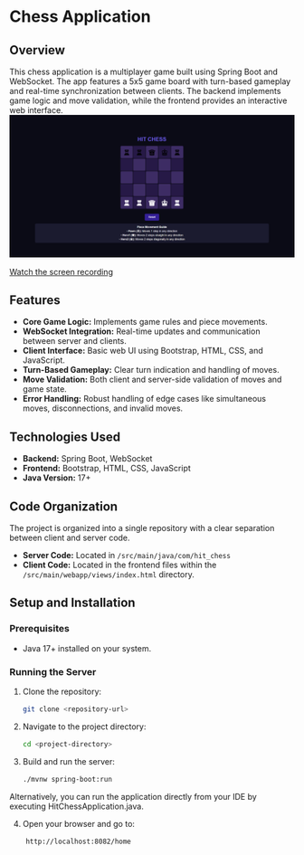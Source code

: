 # Chess Application

## Overview

This chess application is a multiplayer game built using Spring Boot and WebSocket. The app features a 5x5 game board with turn-based gameplay and real-time synchronization between clients. 
The backend implements game logic and move validation, while the frontend provides an interactive web interface.
![Screenshot](Screenshot%202024-08-26%20105011.png)


   [Watch the screen recording](Screen%20Recording%202024-08-26%20110217.mp4)

## Features

- **Core Game Logic:** Implements game rules and piece movements.
- **WebSocket Integration:** Real-time updates and communication between server and clients.
- **Client Interface:** Basic web UI using Bootstrap, HTML, CSS, and JavaScript.
- **Turn-Based Gameplay:** Clear turn indication and handling of moves.
- **Move Validation:** Both client and server-side validation of moves and game state.
- **Error Handling:** Robust handling of edge cases like simultaneous moves, disconnections, and invalid moves.

## Technologies Used

- **Backend:** Spring Boot, WebSocket
- **Frontend:** Bootstrap, HTML, CSS, JavaScript
- **Java Version:** 17+

## Code Organization

The project is organized into a single repository with a clear separation between client and server code.

- **Server Code:** Located in `/src/main/java/com/hit_chess`
- **Client Code:** Located in the frontend files within the `/src/main/webapp/views/index.html` directory.

## Setup and Installation

### Prerequisites

- Java 17+ installed on your system.

### Running the Server

1. Clone the repository:
   ```bash
   git clone <repository-url>

2. Navigate to the project directory:
    ```bash
    cd <project-directory>
3. Build and run the server:
    ```bash
    ./mvnw spring-boot:run
  Alternatively, you can run the application directly from your IDE by executing HitChessApplication.java.

4. Open your browser and go to:
```bash
    http://localhost:8082/home
